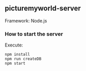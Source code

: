 ## picturemyworld-server

Framework: Node.js

### How to start the server

Execute:

```
npm install
npm run createDB
npm start
```
